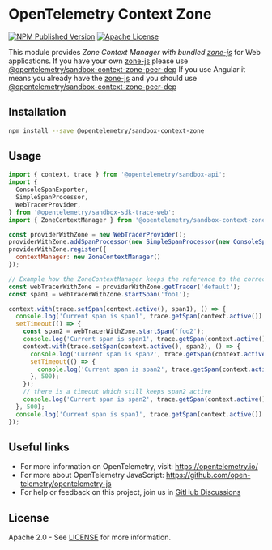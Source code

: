 # OpenTelemetry Context Zone

[![NPM Published Version][npm-img]][npm-url]
[![Apache License][license-image]][license-image]

This module provides *Zone Context Manager with bundled [zone-js]* for Web applications.
If you have your own [zone-js] please use [@opentelemetry/sandbox-context-zone-peer-dep]
If you use Angular it means you already have the [zone-js] and you should use [@opentelemetry/sandbox-context-zone-peer-dep]

## Installation

```bash
npm install --save @opentelemetry/sandbox-context-zone
```

## Usage

```js
import { context, trace } from '@opentelemetry/sandbox-api';
import {
  ConsoleSpanExporter,
  SimpleSpanProcessor,
  WebTracerProvider,
} from '@opentelemetry/sandbox-sdk-trace-web';
import { ZoneContextManager } from '@opentelemetry/sandbox-context-zone';

const providerWithZone = new WebTracerProvider();
providerWithZone.addSpanProcessor(new SimpleSpanProcessor(new ConsoleSpanExporter()));
providerWithZone.register({
  contextManager: new ZoneContextManager()
});

// Example how the ZoneContextManager keeps the reference to the correct context during async operations
const webTracerWithZone = providerWithZone.getTracer('default');
const span1 = webTracerWithZone.startSpan('foo1');

context.with(trace.setSpan(context.active(), span1), () => {
  console.log('Current span is span1', trace.getSpan(context.active()) === span1);
  setTimeout(() => {
    const span2 = webTracerWithZone.startSpan('foo2');
    console.log('Current span is span1', trace.getSpan(context.active()) === span1);
    context.with(trace.setSpan(context.active(), span2), () => {
      console.log('Current span is span2', trace.getSpan(context.active()) === span2);
      setTimeout(() => {
        console.log('Current span is span2', trace.getSpan(context.active()) === span2);
      }, 500);
    });
    // there is a timeout which still keeps span2 active
    console.log('Current span is span2', trace.getSpan(context.active()) === span2);
  }, 500);
  console.log('Current span is span1', trace.getSpan(context.active()) === span1);
});

```

## Useful links

- For more information on OpenTelemetry, visit: <https://opentelemetry.io/>
- For more about OpenTelemetry JavaScript: <https://github.com/open-telemetry/opentelemetry-js>
- For help or feedback on this project, join us in [GitHub Discussions][discussions-url]

## License

Apache 2.0 - See [LICENSE][license-url] for more information.

[discussions-url]: https://github.com/open-telemetry/opentelemetry-js/discussions
[license-url]: https://github.com/open-telemetry/opentelemetry-js/blob/main/LICENSE
[license-image]: https://img.shields.io/badge/license-Apache_2.0-green.svg?style=flat
[npm-url]: https://www.npmjs.com/package/@opentelemetry/sandbox-context-zone
[npm-img]: https://badge.fury.io/js/%40opentelemetry%2Fcontext-zone.svg
[zone-js]: https://www.npmjs.com/package/zone.js
[@opentelemetry/sandbox-context-zone-peer-dep]: https://www.npmjs.com/package/@opentelemetry/sandbox-context-zone-peer-dep
